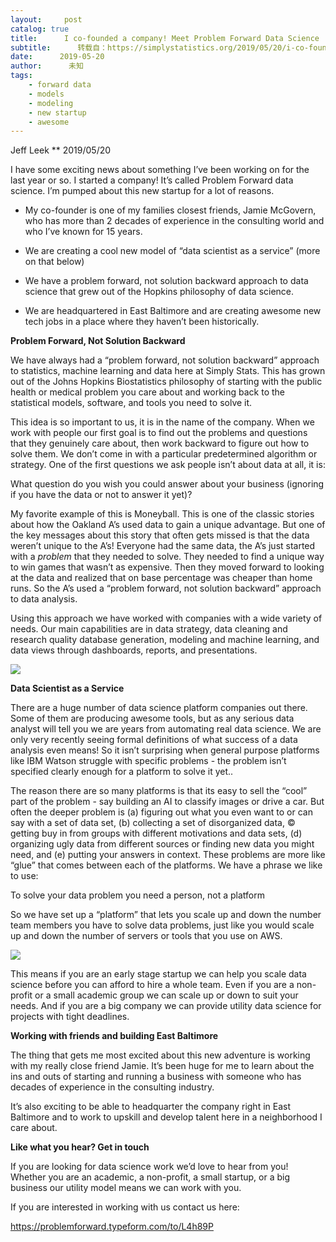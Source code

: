 ```yaml
---
layout:     post
catalog: true
title:      I co-founded a company! Meet Problem Forward Data Science
subtitle:      转载自：https://simplystatistics.org/2019/05/20/i-co-founded-a-company-meet-problem-forward-data-science/
date:      2019-05-20
author:      未知
tags:
    - forward data
    - models
    - modeling
    - new startup
    - awesome
---
```



Jeff Leek
**
2019/05/20


I have some exciting news about something I’ve been working on for the last year or so. I started a company! It’s called Problem Forward data science. I’m pumped about this new startup for a lot of reasons.

- My co-founder is one of my families closest friends, Jamie McGovern, who has more than 2 decades of experience in the consulting world and who I’ve known for 15 years.

- We are creating a cool new model of “data scientist as a service” (more on that below)

- We have a problem forward, not solution backward approach to data science that grew out of the Hopkins philosophy of data science.

- We are headquartered in East Baltimore and are creating awesome new tech jobs in a place where they haven’t been historically.


**Problem Forward, Not Solution Backward**

We have always had a “problem forward, not solution backward” approach to statistics, machine learning and data here at Simply Stats. This has grown out of the Johns Hopkins Biostatistics philosophy of starting with the public health or medical problem you care about and working back to the statistical models, software, and tools you need to solve it.

This idea is so important to us, it is in the name of the company. When we work with people our first goal is to find out the problems and questions that they genuinely care about, then work backward to figure out how to solve them. We don’t come in with a particular predetermined algorithm or strategy. One of the first questions we ask people isn’t about data at all, it is:

> 
What question do you wish you could answer about your business (ignoring if you have the data or not to answer it yet)?


My favorite example of this is Moneyball. This is one of the classic stories about how the Oakland A’s used data to gain a unique advantage. But one of the key messages about this story that often gets missed is that the data weren’t unique to the A’s! Everyone had the same data, the A’s just started with a *problem* that they needed to solve. They needed to find a unique way to win games that wasn’t as expensive. Then they moved forward to looking at the data and realized that on base percentage was cheaper than home runs. So the A’s used a “problem forward, not solution backward” approach to data analysis.

Using this approach we have worked with companies with a wide variety of needs. Our main capabilities are in data strategy, data cleaning and research quality database generation, modeling and machine learning, and data views through dashboards, reports, and presentations.

![](https://user-images.githubusercontent.com/1571674/58030374-6eb90300-7aec-11e9-8d3d-bf4ef225af61.png)


**Data Scientist as a Service**

There are a huge number of data science platform companies out there. Some of them are producing awesome tools, but as any serious data analyst will tell you we are years from automating real data science. We are only very recently seeing formal definitions of what success of a data analysis even means! So it isn’t surprising when general purpose platforms like IBM Watson struggle with specific problems - the problem isn’t specified clearly enough for a platform to solve it yet..

The reason there are so many platforms is that its easy to sell the “cool” part of the problem - say building an AI to classify images or drive a car. But often the deeper problem is (a) figuring out what you even want to or can say with a set of data set, (b) collecting a set of disorganized data, © getting buy in from groups with different motivations and data sets, (d) organizing ugly data from different sources or finding new data you might need, and (e) putting your answers in context. These problems are more like “glue” that comes between each of the platforms. We have a phrase we like to use:

> 
To solve your data problem you need a person, not a platform


So we have set up a “platform” that lets you scale up and down the number team members you have to solve data problems, just like you would scale up and down the number of servers or tools that you use on AWS.

![](https://user-images.githubusercontent.com/1571674/58030422-855f5a00-7aec-11e9-8d15-96074d74d7dd.png)


This means if you are an early stage startup we can help you scale data science before you can afford to hire a whole team. Even if you are a non-profit or a small academic group we can scale up or down to suit your needs. And if you are a big company we can provide utility data science for projects with tight deadlines.

**Working with friends and building East Baltimore**

The thing that gets me most excited about this new adventure is working with my really close friend Jamie. It’s been huge for me to learn about the ins and outs of starting and running a business with someone who has decades of experience in the consulting industry.

It’s also exciting to be able to headquarter the company right in East Baltimore and to work to upskill and develop talent here in a neighborhood I care about.

**Like what you hear? Get in touch**

If you are looking for data science work we’d love to hear from you! Whether you are an academic, a non-profit, a small startup, or a big business our utility model means we can work with you.

If you are interested in working with us contact us here:

https://problemforward.typeform.com/to/L4h89P
